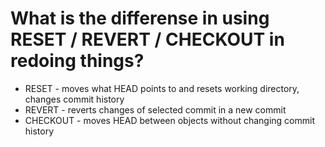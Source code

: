 # What is the differense in using RESET / REVERT / CHECKOUT in redoing things?

- RESET - moves what HEAD points to and resets working directory, changes commit history
- REVERT - reverts changes of selected commit in a new commit
- CHECKOUT - moves HEAD between objects without changing commit history

